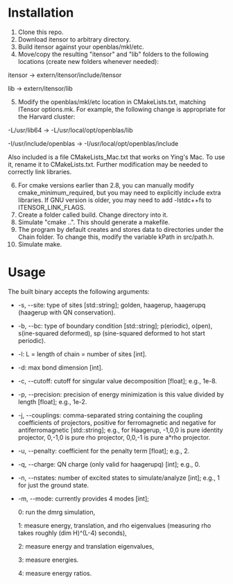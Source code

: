 # Installation

1. Clone this repo.
2. Download itensor to arbitrary directory.
3. Build itensor against your openblas/mkl/etc.
4. Move/copy the resulting "itensor" and "lib" folders to the following locations (create new folders whenever needed):

itensor -> extern/itensor/include/itensor

lib -> extern/itensor/lib

5. Modify the openblas/mkl/etc location in CMakeLists.txt, matching ITensor options.mk. For example, the following change is appropriate for the Harvard cluster:

-L/usr/lib64 -> -L/usr/local/opt/openblas/lib

-I/usr/include/openblas -> -I/usr/local/opt/openblas/include

Also included is a file CMakeLists_Mac.txt that works on Ying's Mac. To use it, rename it to CMakeLists.txt. Further modification may be needed to correctly link libraries.

6. For cmake versions earlier than 2.8, you can manually modify cmake_minimum_required, but you may need to explicitly include extra libraries. If GNU version is older, you may need to add -lstdc++fs to ITENSOR_LINK_FLAGS.
7. Create a folder called build. Change directory into it.
8. Simulate "cmake ..". This should generate a makefile.
9. The program by default creates and stores data to directories under the Chain folder. To change this, modify the variable kPath in src/path.h.
10. Simulate make.

# Usage

The built binary accepts the following arguments:

* -s, --site: type of sites [std::string]; golden, haagerup, haagerupq (haagerup with QN conservation).
* -b, --bc: type of boundary condition [std::string]; p(eriodic), o(pen), s(ine-squared deformed), sp (sine-squared deformed to hot start periodic).
* -l: L = length of chain = number of sites [int].
* -d: max bond dimension [int].
* -c, --cutoff: cutoff for singular value decomposition [float]; e.g., 1e-8.
* -p, --precision: precision of energy minimization is this value divided by length [float]; e.g., 1e-2.
* -j, --couplings: comma-separated string containing the coupling coefficients of projectors, positive for ferromagnetic and negative for antiferromagnetic [std::string]; e.g., for Haagerup, -1,0,0 is pure identity projector, 0,-1,0 is pure rho projector, 0,0,-1 is pure a*rho projector.
* -u, --penalty: coefficient for the penalty term [float]; e.g., 2.
* -q, --charge: QN charge (only valid for haagerupq) [int]; e.g., 0.
* -n, --nstates: number of excited states to simulate/analyze [int]; e.g., 1 for just the ground state.
* -m, --mode: currently provides 4 modes [int];
  
  0: run the dmrg simulation,
  
  1: measure energy, translation, and rho eigenvalues (measuring rho takes roughly (dim H)^(L-4) seconds), 
  
  2: measure energy and translation eigenvalues, 
  
  3: measure energies.

  4: measure energy ratios.